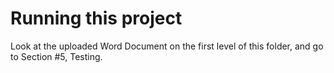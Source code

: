 # Running this project

Look at the uploaded Word Document on the first level of this folder, and go to Section #5, Testing.
